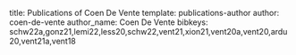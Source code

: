 title: Publications of Coen De Vente
template: publications-author
author: coen-de-vente
author_name: Coen De Vente
bibkeys: schw22a,gonz21,lemi22,less20,schw22,vent21,xion21,vent20a,vent20,ardu20,vent21a,vent18